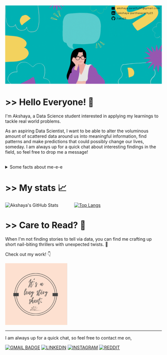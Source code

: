 ![Header](https://github.com/iaks23/iaks23/blob/main/AksGithub.gif)

# >> Hello Everyone! 👋 

I'm Akshaya, a Data Science student interested in applying my learnings to tackle real world problems. 

As an aspiring Data Scientist, I want to be able to alter the voluminous amount of scattered data around us into meaningful information, find patterns and 
make predictions that could possibly change our lives, someday. 
I am always up for a quick chat about interesting findings in the field, 
so feel free to drop me a message! 

<br>

<details> 
  <summary>
    Some facts about me-e-e
  </summary>
  
 <br>
  <i> Hey Siri, play Me! by Taylor Swift ft. Brendon Urie </i>
  
  <br>
<ul>
<li> I love learning new languages (non-tech kind) and my current number of known languages stands at 7.
<li> Absolutely obsessed with dogs. If you own one, we're instantly best mates. 
<li> I really struggle to list out items. 
</ul>



</details>


# >> My stats 📈

![Akshaya's GitHub Stats](https://github-readme-stats.vercel.app/api?username=iaks23&show_icons=true&theme=material-palenight) &nbsp;&nbsp;&nbsp;&nbsp;&nbsp;&nbsp;&nbsp;&nbsp;&nbsp;&nbsp;&nbsp;    [![Top Langs](https://github-readme-stats.vercel.app/api/top-langs/?username=iaks23)](https://github.com/anuraghazra/github-readme-stats)


# >> Care to Read? 📖

When I'm not finding stories to tell via data, you can find me crafting up short nail-biting thrillers with unexpected twists. 🥵

Check out my work! 👇 

[![Instagram](https://github.com/iaks23/iaks23/blob/main/Untitled%20design.png)](https://www.instagram.com/itsalongstoryshort_/)

-----------------

I am always up for a quick chat, so feel free to contact me on, 

[![GMAIL BADGE](https://img.shields.io/badge/Gmail-D14836?style=for-the-badge&logo=gmail&logoColor=white)](akshaya.sarathy97@gmail.com)
[![LINKEDIN](https://img.shields.io/badge/LinkedIn-0077B5?style=for-the-badge&logo=linkedin&logoColor=white)](www.linkedin.com/in/akshaya-parthasarathy23)
[![INSTAGRAM](https://img.shields.io/badge/Instagram-E4405F?style=for-the-badge&logo=instagram&logoColor=white)](www.instagram.com/aks_sarathy_/)
[![REDDIT](https://img.shields.io/badge/Reddit-FF4500?style=for-the-badge&logo=reddit&logoColor=white)](https://www.reddit.com/user/longstoryshort_)
